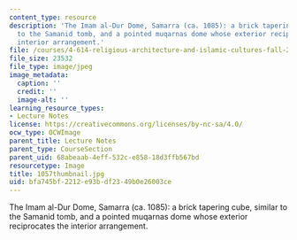 ```yaml
---
content_type: resource
description: 'The Imam al-Dur Dome, Samarra (ca. 1085): a brick tapering cube, similar
  to the Samanid tomb, and a pointed muqarnas dome whose exterior reciprocates the
  interior arrangement.'
file: /courses/4-614-religious-architecture-and-islamic-cultures-fall-2002/bfa745bf2212e93bdf2349b0e26003ce_1057thumbnail.jpg
file_size: 23532
file_type: image/jpeg
image_metadata:
  caption: ''
  credit: ''
  image-alt: ''
learning_resource_types:
- Lecture Notes
license: https://creativecommons.org/licenses/by-nc-sa/4.0/
ocw_type: OCWImage
parent_title: Lecture Notes
parent_type: CourseSection
parent_uid: 68abeaab-4eff-532c-e858-18d3ffb567bd
resourcetype: Image
title: 1057thumbnail.jpg
uid: bfa745bf-2212-e93b-df23-49b0e26003ce
---
```

The Imam al-Dur Dome, Samarra (ca. 1085): a brick tapering cube, similar to the Samanid tomb, and a pointed muqarnas dome whose exterior reciprocates the interior arrangement.